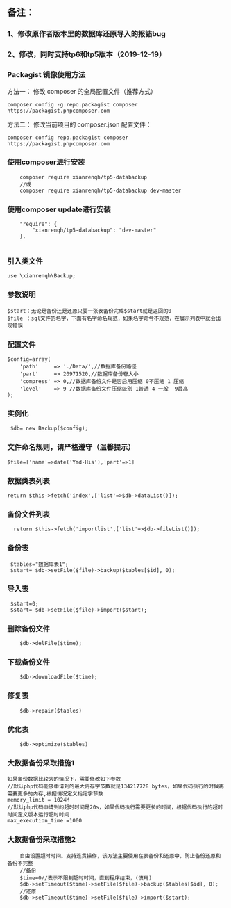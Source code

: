 ## 备注：
### 1、修改原作者版本里的数据库还原导入的报错bug
### 2、修改，同时支持tp6和tp5版本（2019-12-19）




### Packagist 镜像使用方法
方法一： 修改 composer 的全局配置文件（推荐方式）
~~~
composer config -g repo.packagist composer https://packagist.phpcomposer.com
~~~
方法二： 修改当前项目的 composer.json 配置文件：

~~~
composer config repo.packagist composer https://packagist.phpcomposer.com
~~~


### 使用composer进行安装
~~~
    composer require xianrenqh/tp5-databackup
	//或
    composer require xianrenqh/tp5-databackup dev-master
~~~

### 使用composer update进行安装
~~~
    "require": {
        "xianrenqh/tp5-databackup": "dev-master"
    },
 
~~~

### 引入类文件
~~~
use \xianrenqh\Backup;
~~~

### 参数说明
~~~
$start：无论是备份还是还原只要一张表备份完成$start就是返回的0
$file ：sql文件的名字，下面有名字命名规范，如果名字命令不规范，在展示列表中就会出现错误
~~~

### 配置文件
~~~
$config=array(
    'path'     => './Data/',//数据库备份路径
    'part'     => 20971520,//数据库备份卷大小
    'compress' => 0,//数据库备份文件是否启用压缩 0不压缩 1 压缩
    'level'    => 9 //数据库备份文件压缩级别 1普通 4 一般  9最高
);
~~~

### 实例化
~~~
 $db= new Backup($config);
~~~

### 文件命名规则，请严格遵守（温馨提示）
~~~
$file=['name'=>date('Ymd-His'),'part'=>1]
~~~

### 数据类表列表
~~~
return $this->fetch('index',['list'=>$db->dataList()]);
~~~
### 备份文件列表
~~~
  return $this->fetch('importlist',['list'=>$db->fileList()]);
~~~


### 备份表
~~~
 $tables="数据库表1";
 $start= $db->setFile($file)->backup($tables[$id], 0);

~~~

### 导入表
~~~
 $start=0;
 $start= $db->setFile($file)->import($start);
~~~

### 删除备份文件
~~~
    $db->delFile($time);
~~~

### 下载备份文件
~~~
    $db->downloadFile($time);
~~~

### 修复表
~~~
    $db->repair($tables)
~~~

### 优化表
~~~
    $db->optimize($tables)
~~~



### 大数据备份采取措施1
~~~
如果备份数据比较大的情况下，需要修改如下参数
//默认php代码能够申请到的最大内存字节数就是134217728 bytes，如果代码执行的时候再需要更多的内存,根据情况定义指定字节数
memory_limit = 1024M
//默认php代码申请到的超时时间是20s，如果代码执行需要更长的时间，根据代码执行的超时时间定义版本运行超时时间
max_execution_time =1000
~~~

### 大数据备份采取措施2

~~~
    自由设置超时时间。支持连贯操作，该方法主要使用在表备份和还原中，防止备份还原和备份不完整
    //备份
    $time=0//表示不限制超时时间，直到程序结束，(慎用)
    $db->setTimeout($time)->setFile($file)->backup($tables[$id], 0);
    //还原
    $db->setTimeout($time)->setFile($file)->import($start);
~~~


